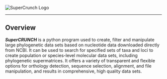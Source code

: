 ![SuperCrunch Logo](https://github.com/dportik/SuperCRUNCH/blob/master/docs/SuperCRUNCH_Logo.png)

---------------

## Overview

***SuperCRUNCH*** is a python program used to create, filter and manipulate large phylogenetic data sets based on nucleotide data downloaded directly from NCBI. It can be used to search for specified sets of taxa and loci to create population or species-level molecular data sets, including phylogenetic supermatrices. It offers a variety of transparent and flexible options for orthology detection, sequence selection, alignment, and file manipulation, and results in comprehensive, high quality data sets.

